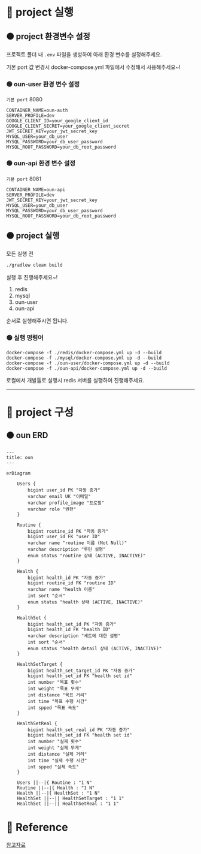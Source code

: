 # 🔴 project 실행

## 🟠 project 환경변수 설정

프로젝트 폴더 내 `.env` 파일을 생성하여 아래 환경 변수를 설정해주세요.

기본 port 값 변경시 docker-compose.yml 파일에서 수정해서 사용해주세요~!

### 🟢 oun-user 환경 변수 설정

`기본 port` 8080

```
CONTAINER_NAME=oun-auth
SERVER_PROFILE=dev
GOOGLE_CLIENT_ID=your_google_client_id
GOOGLE_CLIENT_SECRET=your_google_client_secret
JWT_SECRET_KEY=your_jwt_secret_key
MYSQL_USER=your_db_user
MYSQL_PASSWORD=your_db_user_password
MYSQL_ROOT_PASSWORD=your_db_root_password
```

### 🟢 oun-api 환경 변수 설정

`기본 port` 8081

```
CONTAINER_NAME=oun-api
SERVER_PROFILE=dev
JWT_SECRET_KEY=your_jwt_secret_key
MYSQL_USER=your_db_user
MYSQL_PASSWORD=your_db_user_password
MYSQL_ROOT_PASSWORD=your_db_root_password
```

## 🟠 project 실행

모든 실행 전

```bash
./gradlew clean build
```
실행 후 진행해주세요~!

1. redis
2. mysql
3. oun-user
4. oun-api

순서로 실행해주시면 됩니다.

### 🟢 실행 명령어

```
docker-compose -f ./redis/docker-compose.yml up -d --build
docker-compose -f ./mysql/docker-compose.yml up -d --build
docker-compose -f ./oun-user/docker-compose.yml up -d --build
docker-compose -f ./oun-api/docker-compose.yml up -d --build
```

로컬에서 개발툴로 실행시 redis 서버를 실행하여 진행해주세요.

---

# 🔴 project 구성

## 🟠 oun ERD

```mermaid
---
title: oun
---

erDiagram

    Users {
        bigint user_id PK "자동 증가"
        varchar email UK "이메일"
        varchar profile_image "프로필"
        varchar role "권한"
    }
    
    Routine {
        bigint routine_id PK "자동 증가"
        bigint user_id FK "user ID"
        varchar name "routine 이름 (Not Null)"
        varchar description "루틴 설명"
        enum status "routine 상태 (ACTIVE, INACTIVE)"
    }
    
    Health {
        bigint health_id PK "자동 증가"
        bigint routine_id FK "routine ID"
        varchar name "health 이름"
        int sort "순서"
        enum status "health 상태 (ACTIVE, INACTIVE)"
    }

    HealthSet {
        bigint health_set_id PK "자동 증가"
        bigint health_id FK "health ID"
        varchar description "세트에 대한 설명"
        int sort "순서"
        enum status "health detail 상태 (ACTIVE, INACTIVE)"
    }

    HealthSetTarget {
        bigint health_set_target_id PK "자동 증가"
        bigint health_set_id FK "health set id"
        int number "목표 횟수"
        int weight "목표 무게"
        int distance "목표 거리"
        int time "목표 수행 시간"
        int spped "목표 속도"
    }

    HealthSetReal {
        bigint health_set_real_id PK "자동 증가"
        bigint health_set_id FK "health set id"
        int number "실제 횟수"
        int weight "실제 무게"
        int distance "실제 거리"
        int time "실제 수행 시간"
        int spped "실제 속도"
    }
    
    Users ||--|{ Routine : "1 N"
    Routine ||--|{ Health : "1 N"
    Health ||--|{ HealthSet : "1 N"
    HealthSet ||--|| HealthSetTarget : "1 1"
    HealthSet ||--|| HealthSetReal : "1 1"
```

# 📗 Reference

[참고자료](./global/reference/README.md)
